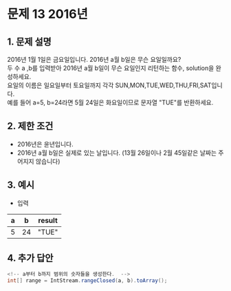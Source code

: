 # 문제 13 2016년

## 1. 문제 설명
2016년 1월 1일은 금요일입니다. 2016년 a월 b일은 무슨 요일일까요?   
두 수 a ,b를 입력받아 2016년 a월 b일이 무슨 요일인지 리턴하는 함수, solution을 완성하세요.   
요일의 이름은 일요일부터 토요일까지 각각 SUN,MON,TUE,WED,THU,FRI,SAT입니다.   
예를 들어 a=5, b=24라면 5월 24일은 화요일이므로 문자열 "TUE"를 반환하세요.  

## 2. 제한 조건
* 2016년은 윤년입니다.
* 2016년 a월 b일은 실제로 있는 날입니다. (13월 26일이나 2월 45일같은 날짜는 주어지지 않습니다)  

## 3. 예시
* 입력
  
|a|b|result|
|------|---|---|
| 5 | 24 | "TUE" |


## 4. 추가 답안

 
``` java
<!-- a부터 b까지 범위의 숫자들을 생성한다.  --> 
int[] range = IntStream.rangeClosed(a, b).toArray();
```
